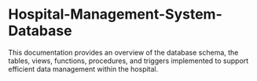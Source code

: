 # Hospital-Management-System-Database
This documentation provides an overview of the database schema, the tables, views, functions, procedures, and triggers implemented to support efficient data management within the hospital.
